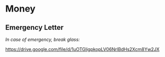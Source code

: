 # Money

## Emergency Letter

*In case of emergency, break glass:*  

https://drive.google.com/file/d/1uOTGligpkopLV06NrlBdHs2Xcm8Yw2JX  
